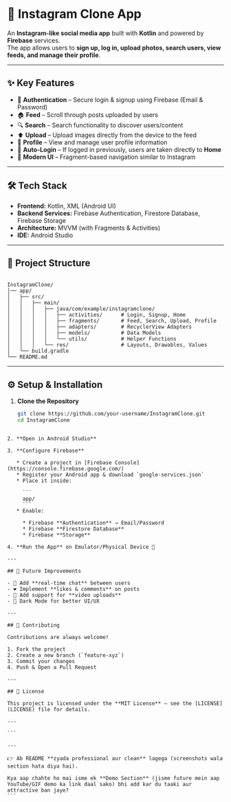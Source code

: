 # 📸 Instagram Clone App  

An **Instagram-like social media app** built with **Kotlin** and powered by **Firebase** services.  
The app allows users to **sign up, log in, upload photos, search users, view feeds, and manage their profile**.  

---

## ✨ Key Features  

- 🔐 **Authentication** – Secure login & signup using Firebase (Email & Password)  
- 🏠 **Feed** – Scroll through posts uploaded by users  
- 🔍 **Search** – Search functionality to discover users/content  
- ⬆️ **Upload** – Upload images directly from the device to the feed  
- 👤 **Profile** – View and manage user profile information  
- 🔄 **Auto-Login** – If logged in previously, users are taken directly to **Home**  
- 📱 **Modern UI** – Fragment-based navigation similar to Instagram  

---

## 🛠️ Tech Stack  

- **Frontend:** Kotlin, XML (Android UI)  
- **Backend Services:** Firebase Authentication, Firestore Database, Firebase Storage  
- **Architecture:** MVVM (with Fragments & Activities)  
- **IDE:** Android Studio  

---

## 📂 Project Structure  

```

InstagramClone/
│── app/
│   ├── src/
│   │   ├── main/
│   │   │   ├── java/com/example/instagramclone/
│   │   │   │   ├── activities/      # Login, Signup, Home
│   │   │   │   ├── fragments/       # Feed, Search, Upload, Profile
│   │   │   │   ├── adapters/        # RecyclerView Adapters
│   │   │   │   ├── models/          # Data Models
│   │   │   │   └── utils/           # Helper Functions
│   │   │   └── res/                 # Layouts, Drawables, Values
│   └── build.gradle
└── README.md

````

---

## ⚙️ Setup & Installation  

1. **Clone the Repository**  
   ```bash
   git clone https://github.com/your-username/InstagramClone.git
   cd InstagramClone
````

2. **Open in Android Studio**

3. **Configure Firebase**

   * Create a project in [Firebase Console](https://console.firebase.google.com/)
   * Register your Android app & download `google-services.json`
   * Place it inside:

     ```
     app/
     ```
   * Enable:

     * Firebase **Authentication** → Email/Password
     * Firebase **Firestore Database**
     * Firebase **Storage**

4. **Run the App** on Emulator/Physical Device 🚀

---

## 🔮 Future Improvements  

- 💬 Add **real-time chat** between users  
- ❤️ Implement **likes & comments** on posts  
- 🎥 Add support for **video uploads**  
- 🌙 Dark Mode for better UI/UX  

---

## 🤝 Contributing

Contributions are always welcome!

1. Fork the project
2. Create a new branch (`feature-xyz`)
3. Commit your changes
4. Push & Open a Pull Request

---

## 📜 License

This project is licensed under the **MIT License** – see the [LICENSE](LICENSE) file for details.

---

```

---

👉 Ab README **zyada professional aur clean** lagega (screenshots wala section hata diya hai).  

Kya aap chahte ho mai isme ek **Demo Section** (jisme future mein aap YouTube/GIF demo ka link daal sako) bhi add kar du taaki aur attractive ban jaye?
```
